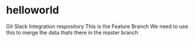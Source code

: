 # helloworld
Git Slack Integration respository This is the Feature Branch
We need to use this to merge the data thats there in the master branch
